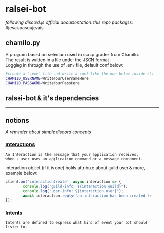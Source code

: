 # ralsei-bot
<i>following discord.js official documentation.
this repo packages:</i> #jesaispasoujevais

## chamilo.py
A program based on selenium used to scrap grades from Chamilo.<br/>
The result is written in a file under the JSON format<br/>
Logging in through the use of .env file, default conf below:
```bash
#create a '.env' file and write a conf like the one below inside it:
CHAMILO_USERNAME=WriteYourUsernameHere
CHAMILO_PASSWORD=WriteYourPassHere
```
## ralsei-bot & it's dependencies

<hr/>

## notions
<i>A reminder about simple discord concepts</i>



### <u>Interactions</u>
```text
An Interaction is the message that your application receives,
when a user uses an application command or a message component.
```
interaction object (if it is one) holds attribute about guild user & more, example below:
```js
client.on('interactionCreate', async interaction => {
        console.log("guild-info: ${interaction.guild}");
        console.log("user-info: ${interaction.user}");
		await interaction.reply('an interaction has been created');
});
```

### <u>Intents</u>
```text
Intents are defined to express what kind of event your bot should listen to.
```

